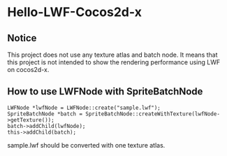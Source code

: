 Hello-LWF-Cocos2d-x
===================

Notice
-------------------

This project does not use any texture atlas and batch node. It means that this project is not intended to show the rendering performance using LWF on cocos2d-x.

How to use LWFNode with SpriteBatchNode
-------------------

    LWFNode *lwfNode = LWFNode::create("sample.lwf");
    SpriteBatchNode *batch = SpriteBatchNode::createWithTexture(lwfNode->getTexture());
    batch->addChild(lwfNode);
    this->addChild(batch);

sample.lwf should be converted with one texture atlas.

